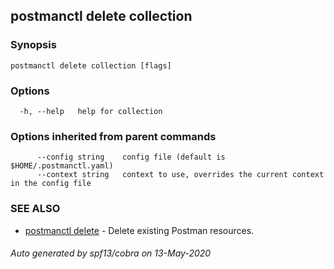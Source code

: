 ## postmanctl delete collection



### Synopsis



```
postmanctl delete collection [flags]
```

### Options

```
  -h, --help   help for collection
```

### Options inherited from parent commands

```
      --config string    config file (default is $HOME/.postmanctl.yaml)
      --context string   context to use, overrides the current context in the config file
```

### SEE ALSO

* [postmanctl delete](postmanctl_delete.md)	 - Delete existing Postman resources.

###### Auto generated by spf13/cobra on 13-May-2020
